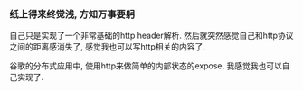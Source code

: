 ### 纸上得来终觉浅, 方知万事要躬
自己只是实现了一个非常基础的http header解析. 然后就突然感觉自己和http协议之间的距离感消失了, 感觉我也可以写http相关的内容了.

谷歌的分布式应用中, 使用http来做简单的内部状态的expose, 我感觉我也可以自己实现了.
